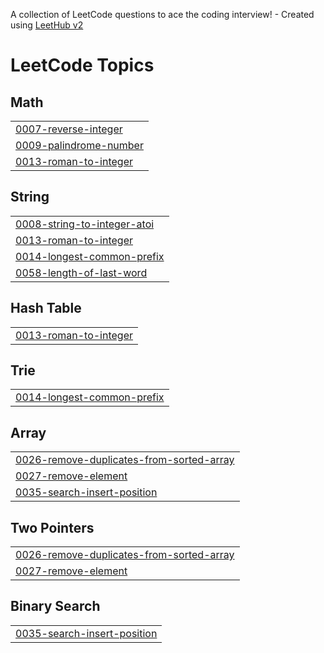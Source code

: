 A collection of LeetCode questions to ace the coding interview! - Created using [LeetHub v2](https://github.com/arunbhardwaj/LeetHub-2.0)
<!---LeetCode Topics Start-->
# LeetCode Topics
## Math
|  |
| ------- |
| [0007-reverse-integer](https://github.com/VASA-SRAVYA/Leet-Code/tree/master/0007-reverse-integer) |
| [0009-palindrome-number](https://github.com/VASA-SRAVYA/Leet-Code/tree/master/0009-palindrome-number) |
| [0013-roman-to-integer](https://github.com/VASA-SRAVYA/Leet-Code/tree/master/0013-roman-to-integer) |
## String
|  |
| ------- |
| [0008-string-to-integer-atoi](https://github.com/VASA-SRAVYA/Leet-Code/tree/master/0008-string-to-integer-atoi) |
| [0013-roman-to-integer](https://github.com/VASA-SRAVYA/Leet-Code/tree/master/0013-roman-to-integer) |
| [0014-longest-common-prefix](https://github.com/VASA-SRAVYA/Leet-Code/tree/master/0014-longest-common-prefix) |
| [0058-length-of-last-word](https://github.com/VASA-SRAVYA/Leet-Code/tree/master/0058-length-of-last-word) |
## Hash Table
|  |
| ------- |
| [0013-roman-to-integer](https://github.com/VASA-SRAVYA/Leet-Code/tree/master/0013-roman-to-integer) |
## Trie
|  |
| ------- |
| [0014-longest-common-prefix](https://github.com/VASA-SRAVYA/Leet-Code/tree/master/0014-longest-common-prefix) |
## Array
|  |
| ------- |
| [0026-remove-duplicates-from-sorted-array](https://github.com/VASA-SRAVYA/Leet-Code/tree/master/0026-remove-duplicates-from-sorted-array) |
| [0027-remove-element](https://github.com/VASA-SRAVYA/Leet-Code/tree/master/0027-remove-element) |
| [0035-search-insert-position](https://github.com/VASA-SRAVYA/Leet-Code/tree/master/0035-search-insert-position) |
## Two Pointers
|  |
| ------- |
| [0026-remove-duplicates-from-sorted-array](https://github.com/VASA-SRAVYA/Leet-Code/tree/master/0026-remove-duplicates-from-sorted-array) |
| [0027-remove-element](https://github.com/VASA-SRAVYA/Leet-Code/tree/master/0027-remove-element) |
## Binary Search
|  |
| ------- |
| [0035-search-insert-position](https://github.com/VASA-SRAVYA/Leet-Code/tree/master/0035-search-insert-position) |
<!---LeetCode Topics End-->